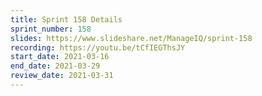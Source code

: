 ```yaml
---
title: Sprint 158 Details
sprint_number: 158
slides: https://www.slideshare.net/ManageIQ/sprint-158
recording: https://youtu.be/tCfIEGThsJY
start_date: 2021-03-16
end_date: 2021-03-29
review_date: 2021-03-31
---
```

